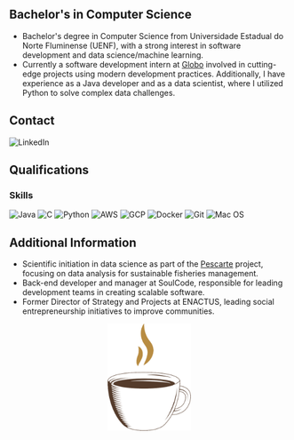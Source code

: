 
## Bachelor's in Computer Science  
- Bachelor's degree in Computer Science from Universidade Estadual do Norte Fluminense (UENF), with a strong interest in software development and data science/machine learning.  
- Currently a software development intern at [Globo](https://www.globo.com/) involved in cutting-edge projects using modern development practices. Additionally, I have experience as a Java developer and as a data scientist, where I utilized Python to solve complex data challenges.  

## Contact  
<section>  
    <a href="https://www.linkedin.com/in/filipe-samuel-pires-b8b40126b/" target="_blank" style="text-decoration:none">  
        <img src="https://img.shields.io/badge/LinkedIn-000000?style=for-the-badge&logo=linkedin&logoColor=white" alt="LinkedIn">  
    </a>  
</section>  

## Qualifications  

### Skills  
<section>  
    <img height="40" src="https://cdn.jsdelivr.net/gh/devicons/devicon/icons/java/java-original.svg" alt="Java"/>  
    <img height="40" src="https://img.icons8.com/?size=100&id=40670&format=png&color=000000" alt="C"/>  
    <img height="40" src="https://cdn.jsdelivr.net/gh/devicons/devicon/icons/python/python-original.svg" alt="Python"/>  
    <img height="40" src="https://cdn.jsdelivr.net/gh/devicons/devicon/icons/amazonwebservices/amazonwebservices-original-wordmark.svg" alt="AWS"/>  
    <img height="40" src="https://cdn.jsdelivr.net/gh/devicons/devicon/icons/googlecloud/googlecloud-original-wordmark.svg" alt="GCP"/>  
    <img height="40" src="https://cdn.jsdelivr.net/gh/devicons/devicon/icons/docker/docker-original.svg" alt="Docker"/>  
    <img height="40" src="https://cdn.jsdelivr.net/gh/devicons/devicon/icons/git/git-original.svg" alt="Git"/>  
    <img height="40" src="https://logowik.com/content/uploads/images/mac-os.jpg" alt="Mac OS"/>  
</section>  

## Additional Information  
- Scientific initiation in data science as part of the [Pescarte](https://pescarte.org.br/) project, focusing on data analysis for sustainable fisheries management.  
- Back-end developer and manager at SoulCode, responsible for leading development teams in creating scalable software.   
- Former Director of Strategy and Projects at ENACTUS, leading social entrepreneurship initiatives to improve communities.  

<div align="center">  
    <img src=".\assents\coffee-lover-hot-coffee.gif" alt="Little Coffee" width="150px"/>  
</div>  




